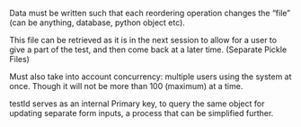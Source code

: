 
Data must be written such that each reordering operation changes the “file” (can be anything, database, python object etc).

This file can be retrieved as it is in the next session to allow for a user to give a part of the test, and then come back at a later time. (Separate Pickle Files)

Must also take into account concurrency: multiple users using the system at once. Though it will not be more than 100 (maximum) at a time.

testId serves as an internal Primary key, to query the same object for updating separate form inputs, a process that can be simplified further.